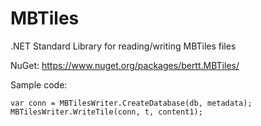 # MBTiles

.NET Standard Library for reading/writing MBTiles files

NuGet: https://www.nuget.org/packages/bertt.MBTiles/

Sample code:

```
var conn = MBTilesWriter.CreateDatabase(db, metadata);
MBTilesWriter.WriteTile(conn, t, content1);
```
